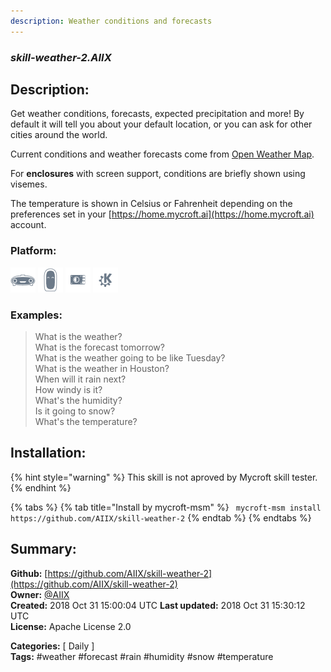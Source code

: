 ```yaml
---
description: Weather conditions and forecasts
---
```


### _skill-weather-2.AIIX_  
## Description:  
Get weather conditions, forecasts, expected precipitation and more!  By default it will tell
you about your default location, or you can ask for other cities around the world.

Current conditions and weather forecasts come from [Open Weather Map](https://openweathermap.org).

For **enclosures** with screen support, conditions are briefly shown using visemes.

The temperature is shown in Celsius or Fahrenheit depending on the preferences set in your [https://home.mycroft.ai](https://home.mycroft.ai) account.  
  
  
### Platform:  
 ![Mark I](../.gitbook/assets/mark-1-icon.png)  ![Mark II](../.gitbook/assets/mark-2-icon.png)  ![Picroft](../.gitbook/assets/picroft-icon.png)  ![plasmoid](../.gitbook/assets/kde.png)   
### Examples:  
> What is the weather?  
> What is the forecast tomorrow?  
> What is the weather going to be like Tuesday?  
> What is the weather in Houston?  
> When will it rain next?  
> How windy is it?  
> What's the humidity?  
> Is it going to snow?  
> What's the temperature?  
  
## Installation:  
{% hint style="warning" %}
This skill is not aproved by Mycroft skill tester.
{% endhint %}
    
{% tabs %}
{% tab title="Install by mycroft-msm" %}
``` mycroft-msm install https://github.com/AIIX/skill-weather-2```
{% endtab %}
  {% endtabs %}
    
## Summary:  
**Github:** [https://github.com/AIIX/skill-weather-2](https://github.com/AIIX/skill-weather-2)  
**Owner:** [@AIIX](https://github.com/AIIX)  
**Created:** 2018 Oct 31 15:00:04 UTC  **Last updated:** 2018 Oct 31 15:30:12 UTC  
**License:** Apache License 2.0  
  
**Categories:** [ Daily ]   
**Tags:** \#weather \#forecast \#rain \#humidity \#snow \#temperature   
